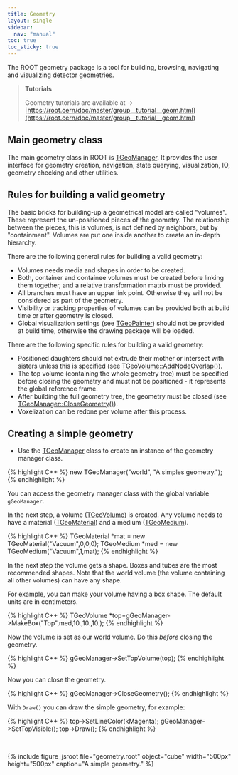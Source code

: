 ```yaml
---
title: Geometry
layout: single
sidebar:
  nav: "manual"
toc: true
toc_sticky: true
---
```


The ROOT geometry package is a tool for building, browsing, navigating and visualizing detector geometries.


> **Tutorials**
>
> Geometry tutorials are available at → [https://root.cern/doc/master/group__tutorial__geom.html](https://root.cern/doc/master/group__tutorial__geom.html)

## Main geometry class

The main geometry class in ROOT is [TGeoManager](https://root.cern/doc/master/group__Geometry__classes.html). It provides the user interface for geometry creation, navigation, state querying, visualization, IO, geometry checking and other utilities.


## Rules for building a valid geometry

The basic bricks for building-up a geometrical model are called "volumes". These represent the un-positioned pieces of the geometry. The relationship between the pieces, this is volumes, is not defined by neighbors, but by "containment". Volumes are put one inside another to create an in-depth hierarchy.

There are the following general rules for building a valid geometry:
- Volumes needs media and shapes in order to be created.
- Both, container and containee volumes must be created before linking them together, and a relative transformation matrix must be provided.
- All branches must have an upper link point. Otherwise they will not be considered as part of the geometry.
- Visibility or tracking properties of volumes can be provided both at build time or after geometry is closed.
- Global visualization settings (see [TGeoPainter](https://root.cern/doc/master/classTGeoPainter.html)) should not be provided at build time, otherwise the drawing package will be loaded.

There are the following specific rules for building a valid geometry:
- Positioned daughters should not extrude their mother or intersect with sisters unless this is specified (see [TGeoVolume::AddNodeOverlap()](https://root.cern/doc/master/classTGeoVolume.html#ab60894a89de3c3722d5906d55d964f44)).
- The top volume (containing the whole geometry tree) must be specified before closing the geometry and must not be positioned - it represents the global reference frame.
- After building the full geometry tree, the geometry must be closed (see [TGeoManager::CloseGeometry()](https://root.cern/doc/master/classTGeoManager.html#a7ea0792e9918521f8c5bd95546c3b708)).
- Voxelization can be redone per volume after this process.

## Creating a simple geometry

- Use the [TGeoManager](https://root.cern/doc/master/group__Geometry__classes.html) class to create an instance of the geometry manager class.

{% highlight C++ %}
   new TGeoManager("world", "A simples geometry.");
{% endhighlight %}

You can access the geometry manager class with the global variable `gGeoManager`.

In the next step, a volume ([TGeoVolume](https://root.cern/doc/master/classTGeoVolume.html)) is created. Any volume needs to have a material ([TGeoMaterial](https://root.cern/doc/master/classTGeoMaterial.html)) and a medium ([TGeoMedium](https://root.cern/doc/master/classTGeoMedium.html)).

{% highlight C++ %}
   TGeoMaterial *mat = new TGeoMaterial("Vacuum",0,0,0);
   TGeoMedium *med = new TGeoMedium("Vacuum",1,mat);
{% endhighlight %}

In the next step the volume gets a shape. Boxes and tubes are the most recommended shapes. Note that the world volume (the volume containing all other volumes) can have any shape.

For example, you can make your volume having a box shape. The default units are in centimeters.

{% highlight C++ %}
   TGeoVolume *top=gGeoManager->MakeBox("Top",med,10.,10.,10.);
{% endhighlight %}

Now the volume is set as our world volume. Do this *before* closing the geometry.

{% highlight C++ %}
   gGeoManager->SetTopVolume(top);
{% endhighlight %}

Now you can close the geometry.

{% highlight C++ %}
   gGeoManager->CloseGeometry();
{% endhighlight %}

With `Draw()` you can draw the simple geometry, for example:

{% highlight C++ %}
   top->SetLineColor(kMagenta);
   gGeoManager->SetTopVisible();
   top->Draw();
{% endhighlight %}

<br>

{% include figure_jsroot
   file="geometry.root" object="cube" width="500px" height="500px"
   caption="A simple geometry."
%}

